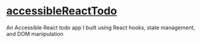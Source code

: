 # [accessibleReactTodo](https://accessiblereacttodo.netlify.app)
An Accessible React todo app I built using React hooks, state management, and DOM manipulation
